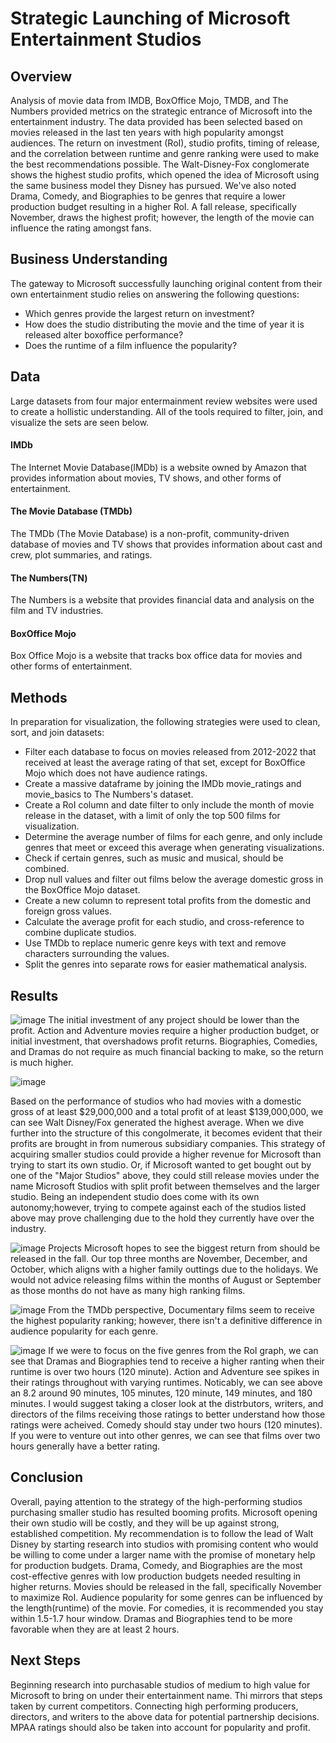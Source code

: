 # Strategic Launching of Microsoft Entertainment Studios

## Overview
Analysis of movie data from IMDB, BoxOffice Mojo, TMDB, and The Numbers provided metrics on the strategic entrance of Microsoft into the entertainment industry. The data provided has been selected based on movies released in the last ten years with high popularity amongst audiences. The return on investment (RoI), studio profits, timing of release, and the correlation between runtime and genre ranking were used to make the best recommendations possible. The Walt-Disney-Fox conglomerate shows the highest studio profits, which opened the idea of Microsoft using the same business model they Disney has pursued. We've also noted Drama, Comedy, and Biographies to be genres that require a lower production budget resulting in a higher RoI. A fall release, specifically November, draws the highest profit; however, the length of the movie can influence the rating amongst fans.

## Business Understanding
The gateway to Microsoft successfully launching original content from their own entertainment studio relies on answering the following questions:

- Which genres provide the largest return on investment?
- How does the studio distributing the movie and the time of year it is released alter boxoffice performance?
- Does the runtime of a film influence the popularity?

## Data
Large datasets from four major entermainment review websites were used to create a hollistic understanding. All of the tools required to filter, join, and visualize the sets are seen below.
#### IMDb
The Internet Movie Database(IMDb) is a website owned by Amazon that provides information about movies, TV shows, and other forms of entertainment.
#### The Movie Database (TMDb)
The TMDb (The Movie Database) is a non-profit, community-driven database of movies and TV shows that provides information about cast and crew, plot summaries, and ratings.
#### The Numbers(TN)
The Numbers is a website that provides financial data and analysis on the film and TV industries. 
#### BoxOffice Mojo
Box Office Mojo is a website that tracks box office data for movies and other forms of entertainment.

## Methods
In preparation for visualization, the following strategies were used to clean, sort, and join datasets:

- Filter each database to focus on movies released from 2012-2022 that received at least the average rating of that set, except for BoxOffice Mojo which does not have audience ratings.
- Create a massive dataframe by joining the IMDb movie_ratings and movie_basics to The Numbers's dataset.
- Create a RoI column and date filter to only include the month of movie release in the dataset, with a limit of only the top 500 films for visualization.
- Determine the average number of films for each genre, and only include genres that meet or exceed this average when generating visualizations.
- Check if certain genres, such as music and musical, should be combined.
- Drop null values and filter out films below the average domestic gross in the BoxOffice Mojo dataset.
- Create a new column to represent total profits from the domestic and foreign gross values.
- Calculate the average profit for each studio, and cross-reference to combine duplicate studios.
- Use TMDb to replace numeric genre keys with text and remove characters surrounding the values.
- Split the genres into separate rows for easier mathematical analysis.

## Results
![image](https://user-images.githubusercontent.com/20844445/209029597-50b7f6bc-42f7-4806-be54-da1301f7cfab.png)
The initial investment of any project should be lower than the profit. Action and Adventure movies require a higher production budget, or initial investment, that overshadows profit returns. Biographies, Comedies, and Dramas do not require as much financial backing to make, so the return is much higher.

![image](https://user-images.githubusercontent.com/20844445/209188318-8a43adda-4487-44ae-b13d-55bc8518ef2c.png)

Based on the performance of studios who had movies with a domestic gross of at least $29,000,000 and a total profit of at least $139,000,000, we can see Walt Disney/Fox generated the highest average. When we dive further into the structure of this congolmerate, it becomes evident that their profits are brought in from numerous subsidiary companies. This strategy of acquiring smaller studios could provide a higher revenue for Microsoft than trying to start its own studio. Or, if Microsoft wanted to get bought out by one of the "Major Studios" above, they could still release movies under the name Microsoft Studios with split profit between themselves and the larger studio. Being an independent studio does come with its own autonomy;however, trying to compete against each of the studios listed above may prove challenging due to the hold they currently have over the industry. 

![image](https://user-images.githubusercontent.com/20844445/209029715-107c9902-549d-406f-9cfa-d90f1736979c.png)
Projects Microsoft hopes to see the biggest return from should be released in the fall. Our top three months are November, December, and October, which aligns with a higher family outtings due to the holidays. We would not advice releasing films within the months of August or September as those months do not have as many high ranking films.

![image](https://user-images.githubusercontent.com/20844445/209029818-9c1c1e66-38a7-4163-9c88-c7188cc34027.png)
From the TMDb perspective, Documentary films seem to receive the highest popularity ranking; however, there isn't a definitive difference in audience popularity for each genre.

![image](https://user-images.githubusercontent.com/20844445/209029774-ab157c96-2026-4e58-809c-d7cfe37a4137.png)
If we were to focus on the five genres from the RoI graph, we can see that Dramas and Biographies tend to receive a higher ranting when their runtime is over two hours (120 minute). Action and Adventure see spikes in their ratings throughout with varying runtimes. Noticably, we can see above an 8.2 around 90 minutes, 105 minutes, 120 minute, 149 minutes, and 180 minutes. I would suggest taking a closer look at the distrbutors, writers, and directors of the films receiving those ratings to better understand how those ratings were acheived. Comedy should stay under two hours (120 minutes). If you were to venture out into other genres, we can see that films over two hours generally have a better rating.

## Conclusion
Overall, paying attention to the strategy of the high-performing studios purchasing smaller studio has resulted booming profits. Microsoft opening their own studio will be costly, and they will be up against strong, established competition. My recommendation is to follow the lead of Walt Disney by starting research into studios with promising content who would be willing to come under a larger name with the promise of monetary help for production budgets. Drama, Comedy, and Biographies are the most cost-effective genres with low production budgets needed resulting in higher returns. Movies should be released in the fall, specifically November to maximize RoI. Audience popularity for some genres can be influenced by the length(runtime) of the movie. For comedies, it is recommended you stay within 1.5-1.7 hour window. Dramas and Biographies tend to be more favorable when they are at least 2 hours.

## Next Steps
Beginning research into purchasable studios of medium to high value for Microsoft to bring on under their entertainment name. Thi mirrors that steps taken by current competitors. Connecting high performing producers, directors, and writers to the above data for potential partnership decisions. MPAA ratings should also be taken into account for popularity and profit.
